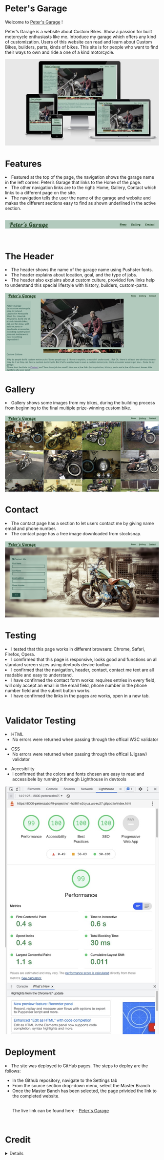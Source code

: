 # Peter's Garage
Welcome to [Peter's Garage](https://peterszabo79.github.io/project-no1/) !

Peter’s Garage is a website about Custom Bikes. Show a passion for built motorcycle enthusiasts like me.
Introduce my garage which offers any kind of customization.
Users of this website can read and learn about Custom Bikes, builders, parts, kinds of bikes.
This site is for people who want to find their ways to own and ride a one of a kind motorcycle.

<img src="assets/images/respon.jpeg" alt="scrshot">

<br>

# Features


<li>Featured at the top of the page, the navigation shows the garage name in the left corner: Peter’s Garage that links to the Home of the page.</li>
<li>The other navigation links are to the right: Home, Gallery, Contact which links to a different page on the site.</li>
<li>The navigation tells the user the name of the garage and website and makes the different sections easy to find as shown underlined in the active section.</li>

<br>


<img src="assets/images/navbar.jpeg" alt="navbar"></ul>

<br>

# The Header
<li>The header shows the name of the garage name using Pushster fonts.</li>
<li>The header explains about location, goal, and the type of jobs.</li>
<li>The header also explains about custom culture, provided few links help to understand this special lifestyle with history, builders, custom-parts.</li>
<br>

<img src="assets/images/ScreenshotHeader).jpeg">

<br>

# Gallery
<li>Gallery shows some images from my bikes, during the building process from beginning to the final multiple prize-winning custom bike.
</li>

<br>

<img src="assets/images/screenshotgallery.jpeg">

<br>


# Contact
<li>The contact page has a section to let users contact me by giving name email and phone number.</li>
<li>The contact page has  a free image downloaded from stocksnap.
</li>
<br>


<img src="assets/images/screenshotcontact.jpeg">

<br>

# Testing
<li>I tested that this page works in different browsers: Chrome, Safari, Firefox, Opera.</li>
<li>I comfirmed that this page is responsive, looks good and functions on all standard screen sizes using devtools device toolbar.</li>
<li>I confirmed that the navigation, header, contact, contact me text are all readable and easy to understand.</li>
<li>I have confirmed the contact form works: requires entries in every field, will only accept an email in the email field, phone number in the phone number field and the submit button works.</li>
<li>I have confirmed the links in the pages are works, open in a new tab.</li>

<br>

# Validator Testing
<li>HTML<ul>
<li>No errors were returned when passing through the offical W3C validator</li></ul>

<li>CSS<ul>
<li>No errors were returned when passing through the offical (Jigsaw) validator</li></ul>

<li>Accesibility<ul>
<li>I confirmed that the colors and fonts chosen are easy to read and accessibele by running it through Lighthouse in devtools</li></ul>

<img src="assets/images/screenshotaccessibility.jpeg">

<br>

# Deployment
<li>The site was deployed to GitHub pages. The steps to deploy are the follows:</li>
<ul><li>In the Github repository, navigate to the Settings tab</li>
<li>From the source section drop-down menu, select the Master Branch</li>
<li>Once the Master Banch has been selected, the page privided the link to the completed website.</li>

<br>

The live link can be found here - [Peter's Garage](https://peterszabo79.github.io/project-no1/)
</ul>

<br>

# Credit
<details>
<li>The Code Institute Love Running Walkthrough Project helped me from the beginning thrught finish my project
</li>
<li>Slack. -  #peer-code-review - helped me writing my Readme</li>
<li>Slack. -  #lcetb-nov-2021 - helped fixing typing errors</li>
<li>Google fonts - used to choose my fonts Pushster and Lato </li>
<li>Font awesome - used for social media icons and and a motorbike icon in About custom motorcycles section</li>
<li>Stocksnap-image - free image downloaded for "Contac me" page</li>
<li>Love Running Walkthrough Project -Sign Up Challenge - code used "Contact me" page</li>
<li>Gitpod tricks and trips - used during writing both HTML and CSS</li>
<li>w3school - used during writing both HTML and CSS</li>
<li>developer.mozilla.org - used during writing both HTML and CSS</li>
<li>Grammarly - used for correct my texs</li>
<li>web.dev - used for images loading faster in my "Gallery" </li>
<li>TinyPNG - resize and compress images</li>
<li>Chrome devtools - used for fixing my code all way through in my project</li>
<li>Images and screenshots edited by "Photos" app and "Preview" on mac osx</li>
</details>
<br>











